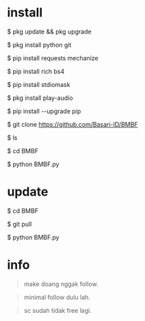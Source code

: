 # install

$ pkg update && pkg upgrade

$ pkg install python git

$ pip install requests mechanize

$ pip install rich bs4

$ pip install stdiomask

$ pkg install play-audio

$ pip install --upgrade pip

$ git clone https://github.com/Basari-ID/BMBF

$ ls

$ cd BMBF

$ python BMBF.py

# update

$ cd BMBF

$ git pull

$ python BMBF.py

# info

> make doang nggak follow.

> minimal follow dulu lah.

> sc sudah tidak free lagi.
